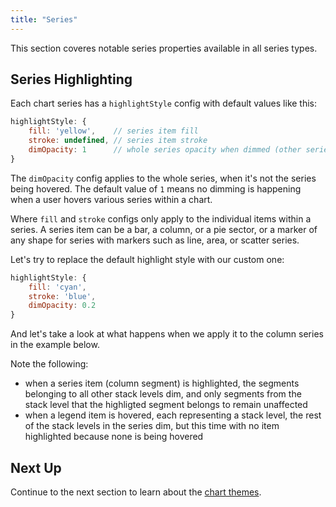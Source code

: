 ```yaml
---
title: "Series"
---
```


This section coveres notable series properties available in all series types.

## Series Highlighting

Each chart series has a `highlightStyle` config with default values like this:

```js
highlightStyle: {
    fill: 'yellow',    // series item fill
    stroke: undefined, // series item stroke
    dimOpacity: 1      // whole series opacity when dimmed (other series is hovered)
}
```

The `dimOpacity` config applies to the whole series, when it's not the series being hovered.
The default value of `1` means no dimming is happening when a user hovers various series within a chart.

Where `fill` and `stroke` configs only apply to the individual items within a series.
A series item can be a bar, a column, or a pie sector, or a marker of any shape
for series with markers such as line, area, or scatter series.

Let's try to replace the default highlight style with our custom one:

```js
highlightStyle: {
    fill: 'cyan',
    stroke: 'blue',
    dimOpacity: 0.2
}
```

And let's take a look at what happens when we apply it to the column series in the example below.

Note the following:
- when a series item (column segment) is highlighted, the segments belonging to all
  other stack levels dim, and only segments from the stack level that the highligted
  segment belongs to remain unaffected
- when a legend item is hovered, each representing a stack level, the rest of the
  stack levels in the series dim, but this time with no item highlighted because none
  is being hovered

<chart-example title='Column Series with Custom Highlight Style' name='basic-column' type='generated'></chart-example>

<chart-example title='Pie Series with Custom Highlight Style' name='basic-pie' type='generated'></chart-example>

## Next Up

Continue to the next section to learn about the [chart themes](/charts-themes/).
